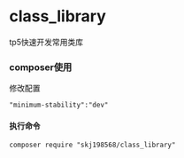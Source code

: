 # class_library
tp5快速开发常用类库
### composer使用
修改配置
```
"minimum-stability":"dev"
```
#### 执行命令
```
composer require "skj198568/class_library"
```